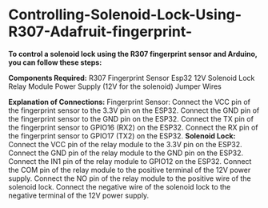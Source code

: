 # Controlling-Solenoid-Lock-Using-R307-Adafruit-fingerprint-
**To control a solenoid lock using the R307 fingerprint sensor and Arduino, you can follow these steps:**

**Components Required:**
R307 Fingerprint Sensor
Esp32
12V Solenoid Lock
Relay Module
Power Supply (12V for the solenoid)
Jumper Wires

**Explanation of Connections:**
Fingerprint Sensor:
Connect the VCC pin of the fingerprint sensor to the 3.3V pin on the ESP32.
Connect the GND pin of the fingerprint sensor to the GND pin on the ESP32.
Connect the TX pin of the fingerprint sensor to GPIO16 (RX2) on the ESP32.
Connect the RX pin of the fingerprint sensor to GPIO17 (TX2) on the ESP32.
**Solenoid Lock:**
Connect the VCC pin of the relay module to the 3.3V pin on the ESP32.
Connect the GND pin of the relay module to the GND pin on the ESP32.
Connect the IN1 pin of the relay module to GPIO12 on the ESP32.
Connect the COM pin of the relay module to the positive terminal of the 12V power supply.
Connect the NO pin of the relay module to the positive wire of the solenoid lock.
Connect the negative wire of the solenoid lock to the negative terminal of the 12V power supply.
